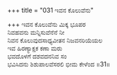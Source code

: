 +++
title = "031 ಇವನ ಕೊಲುವೆನು"

+++
ಇವನ ಕೊಲುವೆನು ಮಿಕ್ಕ ಭೂಪರ     
ನಿವಹವನು ಮನ್ನಿಸುವೆನೆನೆ ನೀ   
ನಿವನ ಕೊಲುವುದಸಾಧ್ಯವೀತನ ನಿಜವನರಿಯೆಯಲ  
ಇವ ಹಿರಣ್ಯಾಕ್ಷಕ ಕಣಾ ಮರು  
ಭವದೊಳಗೆ ದಶವದನನಿವ ಸಂ   
ಭವಿಸಿದನು ಶಿಶುಪಾಲವೆಸರಲಿ ಭೀಮ ಕೇಳೆಂದ    ॥31॥